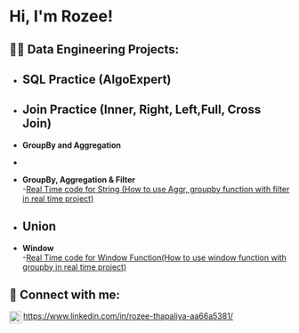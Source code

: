 
<h1>Hi, I'm Rozee!

<h2>👨‍💻 Data Engineering Projects:</h2>

- <b>SQL Practice (AlgoExpert)</b>
  -
- <b>Join Practice (Inner, Right, Left,Full, Cross Join)</b>
  - 
- <b>GroupBy and Aggregation</b>
- 
- <b>GroupBy, Aggregation & Filter </b>  
  -[Real Time code for String (How to use Aggr, groupby function with filter in real time project)](https://github.com/RozeeT01/WindowFunctionCode)
  
- <b>Union</b>
  - 
- <b>Window</b>    
  -[Real Time code for Window Function(How to use window function with groupby in real time project)](https://github.com/RozeeT01/WindowFunctionCode)
  

<h2> 🤳 Connect with me:</h2>

<img align="left" alt="RozeeThapaliya | LinkedIn" width="22px" src="https://cdn.jsdelivr.net/npm/simple-icons@v3/icons/linkedin.svg" />

https://www.linkedin.com/in/rozee-thapaliya-aa66a5381/

<!--

Here are some ideas to get you started:

- 🔭 I’m currently working on ...
- 🌱 I’m currently learning ...
- 👯 I’m looking to collaborate on ...
- 🤔 I’m looking for help with ...
- 💬 Ask me about ...
- 📫 How to reach me: ...
- 😄 Pronouns: ...
- ⚡ Fun fact: ...
-->
